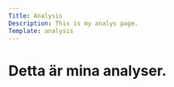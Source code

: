 ```yaml
---
Title: Analysis
Description: This is my analys page.
Template: analysis
---
```


Detta är mina analyser.
==========================
